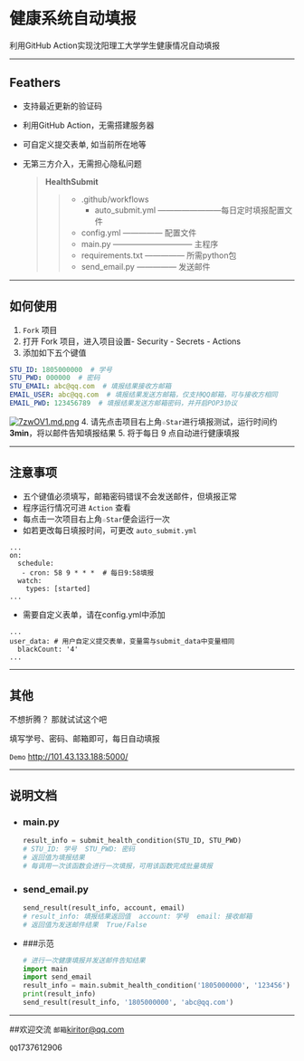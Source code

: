 # 健康系统自动填报


利用GitHub Action实现沈阳理工大学学生健康情况自动填报

***
## Feathers

- 支持最近更新的验证码
- 利用GitHub Action，无需搭建服务器
- 可自定义提交表单, 如当前所在地等
- 无第三方介入，无需担心隐私问题


  > **HealthSubmit**
  > > * .github/workflows
  > >     * auto_submit.yml ————————每日定时填报配置文件
  > > * config.yml ————— 配置文件  
  > > * main.py —————————— 主程序  
  > > * requirements.txt ————— 所需python包  
  > > * send_email.py ————— 发送邮件  

***
## 如何使用
1. `Fork` 项目
2. 打开 Fork 项目，进入项目设置- Security - Secrets - Actions
3. 添加如下五个键值
  ```yaml
  STU_ID: 1805000000  # 学号
  STU_PWD: 000000  # 密码
  STU_EMAIL: abc@qq.com  # 填报结果接收方邮箱
  EMAIL_USER: abc@qq.com  # 填报结果发送方邮箱，仅支持QQ邮箱，可与接收方相同
  EMAIL_PWD: 123456789  # 填报结果发送方邮箱密码，并开启POP3协议
  ```
[![7zwOV1.md.png](https://s4.ax1x.com/2022/01/28/7zwOV1.md.png)](https://imgtu.com/i/7zwOV1)
4. 请先点击项目右上角`☆Star`进行填报测试，运行时间约 **3min**，将以邮件告知填报结果
5. 将于每日 9 点自动进行健康填报
***
## 注意事项
- 五个键值必须填写，邮箱密码错误不会发送邮件，但填报正常
- 程序运行情况可进 `Action` 查看
- 每点击一次项目右上角`☆Star`便会运行一次
- 如若更改每日填报时间，可更改 `auto_submit.yml`
```ymal
...
on:
  schedule:
   - cron: 58 9 * * *  # 每日9:58填报
  watch:
    types: [started]
...
```
- 需要自定义表单，请在config.yml中添加
```ymal
...
user_data: # 用户自定义提交表单，变量需与submit_data中变量相同
  blackCount: '4'
...
```
***

## 其他

不想折腾？ 那就试试这个吧

填写学号、密码、邮箱即可，每日自动填报

`Demo` http://101.43.133.188:5000/   

***
## 说明文档

- ### main.py
  ```python
  result_info = submit_health_condition(STU_ID, STU_PWD)
  # STU_ID: 学号  STU_PWD: 密码
  # 返回值为填报结果
  # 每调用一次该函数会进行一次填报，可用该函数完成批量填报
   ```
- ### send_email.py
  ```python
  send_result(result_info, account, email)
  # result_info: 填报结果返回值  account: 学号  email: 接收邮箱
  # 返回值为发送邮件结果  True/False
   ```
- ###示范
  ```python
  # 进行一次健康填报并发送邮件告知结果
  import main
  import send_email
  result_info = main.submit_health_condition('1805000000', '123456')
  print(result_info)
  send_result(result_info, '1805000000', 'abc@qq.com')
   ```
***
##欢迎交流
`邮箱`kiritor@qq.com   

`QQ`1737612906